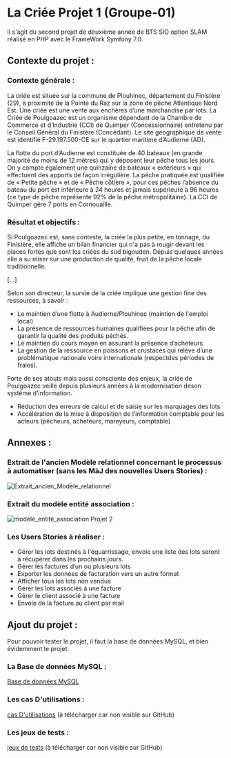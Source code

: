 # La Criée Projet 1 (Groupe-01)

Il s'agit du second projet de deuxième année de BTS SIO option SLAM réalisé en PHP avec le FrameWork Symfony 7.0.

## Contexte du projet :

### Contexte générale :

La criée est située sur la commune de Plouhinec, département du Finistère (29), à proximité de la Pointe du Raz sur la zone de pêche Atlantique Nord Est. Une criée est une vente aux enchères d’une marchandise par lots. La Criée de Poulgoazec est un organisme dépendant de la Chambre de Commerce et d’Industrie (CCI) de Quimper (Concessionnaire) entretenu par le Conseil Général du Finistère (Concédant). Le site géographique de vente est identifié F-29.197.500-CE sur le quartier maritime d’Audierne (AD). 

La flotte du port d’Audierne est constituée de 40 bateaux (en grande majorité de moins de 12 mètres) qui y déposent leur pêche tous les jours. On y compte également une quinzaine de bateaux « extérieurs » qui effectuent des apports de façon irrégulière. La pêche pratiquée est qualifiée de « Petite pêche » et de « Pêche côtière », pour ces pêches l’absence du bateau du port est inférieure à 24 heures et jamais supérieure à 96 heures (ce type de pêche représente 92% de la pêche métropolitaine). La CCI de Quimper gère 7 ports en Cornouaille.

### Résultat et objectifs :

Si Poulgoazec est, sans conteste, la criée la plus petite, en tonnage, du Finistère, elle affiche un bilan financier qui n'a pas à rougir
devant les places fortes que sont les criées du sud bigouden. Depuis quelques années elle a su miser sur une production de qualité,
fruit de la pêche locale traditionnelle.

[...]

Selon son directeur, la survie de la criée implique une gestion fine des ressources, à savoir :

- Le maintien d’une flotte à Audierne/Plouhinec (maintien de l'emploi local)
- La présence de ressources humaines qualifiées pour la pêche afin de garantir la qualité des produits péchés.
- Le maintien du cours moyen en assurant la présence d’acheteurs
- La gestion de la ressource en poissons et crustacés qui relève d’une problématique nationale voire internationale (respectdes périodes de fraies).

Forte de ses atouts mais aussi consciente des enjeux, la criée de Poulgoazec veille depuis plusieurs années à la modernisation deson système d’information.

- Réduction des erreurs de calcul et de saisie sur les marquages des lots
- Accélération de la mise à disposition de l’information comptable pour les acteurs (pêcheurs, acheteurs, mareyeurs, comptable)

## Annexes :

### Extrait de l'ancien Modèle relationnel concernant le processus à automatiser (sans les MàJ des nouvelles Users Stories) :

![Extrait_ancien_Modèle_relationnel](https://github.com/MwoaA-a/LaCrieeProjet1/assets/145756714/75408d79-3888-4f07-a493-c3cfa463848b)

### Extrait du modèle entité association :

![modèle_entité_association Projet 2](https://github.com/MwoaA-a/LaCrieeProjet1/assets/145756714/1483a8f9-5e13-415d-ab02-4a7834c8035a)

### Les Users Stories à réaliser :

-	Gérer les lots destinés à l'équarrissage, envoie une liste des lots seront à récupérer dans les prochains jours.
-	Gérer les factures d’un ou plusieurs lots
-	Exporter les données de facturation vers un autre format
-	Afficher tous les lots non vendus
-	Gérer les lots associés à une facture
-	Gérer le client associé à une facture
-	Envoie de la facture au client par mail


## Ajout du projet :

Pour pouvoir tester le projet, il faut la base de données MySQL, et bien évidemment le projet.

### La Base de données MySQL :

[Base de données MySQL](bddcriee.sql)  

### Les cas D'utilisations :

[cas D'utilisations](casutil.docx)     (à télécharger car non visible sur GitHub)

### Les jeux de tests :

[jeux de tests](jeuxtests.docx)      (à télécharger car non visible sur GitHub)
